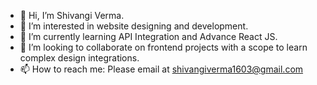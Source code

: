 - 👋 Hi, I’m Shivangi Verma.
- 👀 I’m interested in website designing and development.
- 🌱 I’m currently learning API Integration and Advance React JS.
- 💞️ I’m looking to collaborate on frontend projects with a scope to learn complex design integrations.
- 📫 How to reach me: Please email at shivangiverma1603@gmail.com

<!---
shivangi-infobeans/shivangi-infobeans is a ✨ special ✨ repository because its `README.md` (this file) appears on your GitHub profile.
You can click the Preview link to take a look at your changes.
--->
